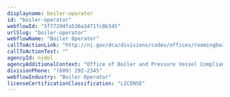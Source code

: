 ```yaml
---
displayname: boiler-operator
id: "boiler-operator"
webflowId: "5f77294fa536a3471fc0b345"
urlSlug: "boiler-operator"
webflowName: "Boiler Operator"
callToActionLink: "http://nj.gov/dca/divisions/codes/offices/roomingboarding.html"
callToActionText: ""
agencyId: njdol
agencyAdditionalContext: "Office of Boiler and Pressure Vessel Compliance"
divisionPhone: "(609) 292-2345"
webflowIndustry: "Boiler Operator"
licenseCertificationClassification: "LICENSE"
---
```

